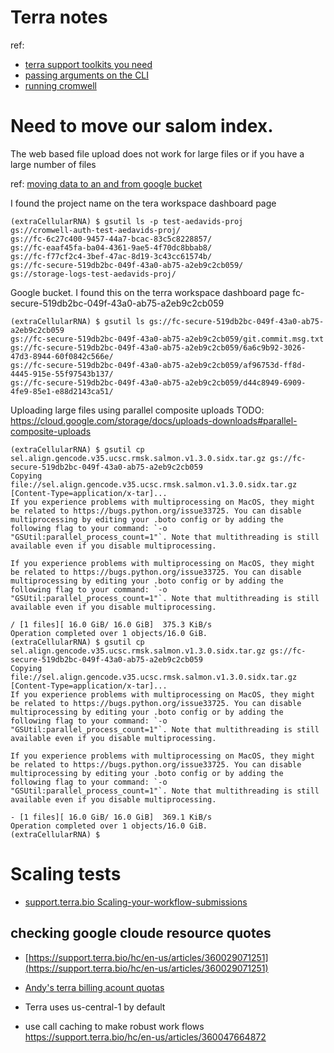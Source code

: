 # Terra notes

ref:
- [terra support toolkits you need](https://support.terra.bio/hc/en-us/articles/360037493971-Toolkit-All-the-tools-you-need-to-write-and-run-WDLs)
- [passing arguments on the CLI](https://support.terra.bio/hc/en-us/articles/360037120252-Specify-Inputs)
- [ running cromwell](https://support.terra.bio/hc/en-us/articles/360037487871-Execute-)


# Need to move our salom index. 
The web based file upload does not work for large files or if you have a large number of files

ref: [moving data to an and from google bucket](https://support.terra.bio/hc/en-us/articles/360024056512-Moving-data-to-from-a-workspace-or-external-Google-bucket-#h_01EN30QXSJ6HEYN4GYKDFR9Q8D)

I found the project name on the tera workspace dashboard page
```
(extraCellularRNA) $ gsutil ls -p test-aedavids-proj
gs://cromwell-auth-test-aedavids-proj/
gs://fc-6c27c400-9457-44a7-bcac-83c5c8228857/
gs://fc-eaaf45fa-ba04-4361-9ae5-4f70dc8bbab8/
gs://fc-f77cf2c4-3bef-47ac-8d19-3c43cc61574b/
gs://fc-secure-519db2bc-049f-43a0-ab75-a2eb9c2cb059/
gs://storage-logs-test-aedavids-proj/
```

Google bucket. I found this on the terra workspace dashboard page
fc-secure-519db2bc-049f-43a0-ab75-a2eb9c2cb059

```
(extraCellularRNA) $ gsutil ls gs://fc-secure-519db2bc-049f-43a0-ab75-a2eb9c2cb059
gs://fc-secure-519db2bc-049f-43a0-ab75-a2eb9c2cb059/git.commit.msg.txt
gs://fc-secure-519db2bc-049f-43a0-ab75-a2eb9c2cb059/6a6c9b92-3026-47d3-8944-60f0842c566e/
gs://fc-secure-519db2bc-049f-43a0-ab75-a2eb9c2cb059/af96753d-ff8d-4445-915e-55f97543b137/
gs://fc-secure-519db2bc-049f-43a0-ab75-a2eb9c2cb059/d44c8949-6909-4fe9-85e1-e88d2143ca51/
```

Uploading large files using parallel composite uploads
TODO: https://cloud.google.com/storage/docs/uploads-downloads#parallel-composite-uploads
```
(extraCellularRNA) $ gsutil cp sel.align.gencode.v35.ucsc.rmsk.salmon.v1.3.0.sidx.tar.gz gs://fc-secure-519db2bc-049f-43a0-ab75-a2eb9c2cb059
Copying file://sel.align.gencode.v35.ucsc.rmsk.salmon.v1.3.0.sidx.tar.gz [Content-Type=application/x-tar]...
If you experience problems with multiprocessing on MacOS, they might be related to https://bugs.python.org/issue33725. You can disable multiprocessing by editing your .boto config or by adding the following flag to your command: `-o "GSUtil:parallel_process_count=1"`. Note that multithreading is still available even if you disable multiprocessing.

If you experience problems with multiprocessing on MacOS, they might be related to https://bugs.python.org/issue33725. You can disable multiprocessing by editing your .boto config or by adding the following flag to your command: `-o "GSUtil:parallel_process_count=1"`. Note that multithreading is still available even if you disable multiprocessing.

/ [1 files][ 16.0 GiB/ 16.0 GiB]  375.3 KiB/s                                   
Operation completed over 1 objects/16.0 GiB.                                     
(extraCellularRNA) $ gsutil cp sel.align.gencode.v35.ucsc.rmsk.salmon.v1.3.0.sidx.tar.gz gs://fc-secure-519db2bc-049f-43a0-ab75-a2eb9c2cb059
Copying file://sel.align.gencode.v35.ucsc.rmsk.salmon.v1.3.0.sidx.tar.gz [Content-Type=application/x-tar]...
If you experience problems with multiprocessing on MacOS, they might be related to https://bugs.python.org/issue33725. You can disable multiprocessing by editing your .boto config or by adding the following flag to your command: `-o "GSUtil:parallel_process_count=1"`. Note that multithreading is still available even if you disable multiprocessing.

If you experience problems with multiprocessing on MacOS, they might be related to https://bugs.python.org/issue33725. You can disable multiprocessing by editing your .boto config or by adding the following flag to your command: `-o "GSUtil:parallel_process_count=1"`. Note that multithreading is still available even if you disable multiprocessing.

- [1 files][ 16.0 GiB/ 16.0 GiB]  369.1 KiB/s                                   
Operation completed over 1 objects/16.0 GiB.                                     
(extraCellularRNA) $ 

```



# Scaling tests
- [support.terra.bio Scaling-your-workflow-submissions](https://support.terra.bio/hc/en-us/articles/360059028911-Scaling-your-workflow-submissions)

## checking google cloude resource quotes
- [https://support.terra.bio/hc/en-us/articles/360029071251](https://support.terra.bio/hc/en-us/articles/360029071251)

- [Andy's terra billing acount quotas](https://console.cloud.google.com/iam-admin/quotas?authuser=1&project=test-aedavids-proj&folder=&organizationId=)

- Terra uses us-central-1 by default


- use call caching to make robust work flows https://support.terra.bio/hc/en-us/articles/360047664872

